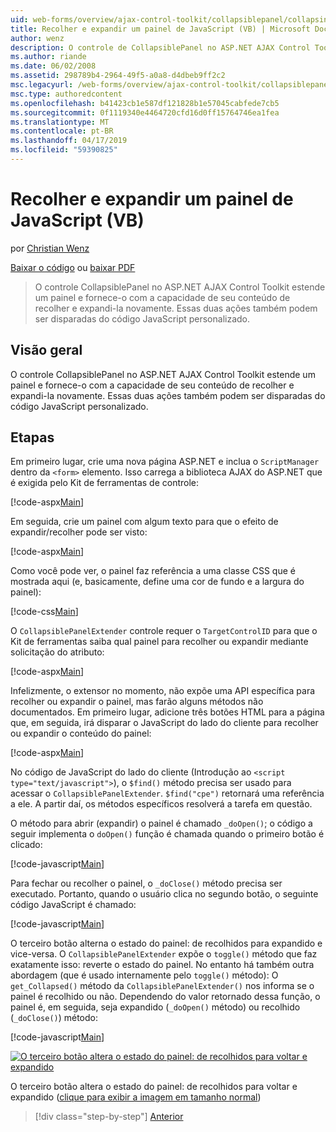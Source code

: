 ```yaml
---
uid: web-forms/overview/ajax-control-toolkit/collapsiblepanel/collapsing-and-expanding-a-panel-from-javascript-vb
title: Recolher e expandir um painel de JavaScript (VB) | Microsoft Docs
author: wenz
description: O controle de CollapsiblePanel no ASP.NET AJAX Control Toolkit estende um painel e fornece-a com a capacidade de seu conteúdo de recolher e expandi-lo um...
ms.author: riande
ms.date: 06/02/2008
ms.assetid: 298789b4-2964-49f5-a0a8-d4dbeb9ff2c2
msc.legacyurl: /web-forms/overview/ajax-control-toolkit/collapsiblepanel/collapsing-and-expanding-a-panel-from-javascript-vb
msc.type: authoredcontent
ms.openlocfilehash: b41423cb1e587df121828b1e57045cabfede7cb5
ms.sourcegitcommit: 0f1119340e4464720cfd16d0ff15764746ea1fea
ms.translationtype: MT
ms.contentlocale: pt-BR
ms.lasthandoff: 04/17/2019
ms.locfileid: "59390825"
---
```

# <a name="collapsing-and-expanding-a-panel-from-javascript-vb"></a>Recolher e expandir um painel de JavaScript (VB)

por [Christian Wenz](https://github.com/wenz)

[Baixar o código](http://download.microsoft.com/download/8/a/a/8aab3c3e-de6f-463f-805c-5fda567eef6e/CollapsiblePanel1.vb.zip) ou [baixar PDF](http://download.microsoft.com/download/b/6/a/b6ae89ee-df69-4c87-9bfb-ad1eb2b23373/collapsiblepanel1VB.pdf)

> O controle CollapsiblePanel no ASP.NET AJAX Control Toolkit estende um painel e fornece-o com a capacidade de seu conteúdo de recolher e expandi-la novamente. Essas duas ações também podem ser disparadas do código JavaScript personalizado.


## <a name="overview"></a>Visão geral

O controle CollapsiblePanel no ASP.NET AJAX Control Toolkit estende um painel e fornece-o com a capacidade de seu conteúdo de recolher e expandi-la novamente. Essas duas ações também podem ser disparadas do código JavaScript personalizado.

## <a name="steps"></a>Etapas

Em primeiro lugar, crie uma nova página ASP.NET e inclua o `ScriptManager` dentro da `<form>` elemento. Isso carrega a biblioteca AJAX do ASP.NET que é exigida pelo Kit de ferramentas de controle:

[!code-aspx[Main](collapsing-and-expanding-a-panel-from-javascript-vb/samples/sample1.aspx)]

Em seguida, crie um painel com algum texto para que o efeito de expandir/recolher pode ser visto:

[!code-aspx[Main](collapsing-and-expanding-a-panel-from-javascript-vb/samples/sample2.aspx)]

Como você pode ver, o painel faz referência a uma classe CSS que é mostrada aqui (e, basicamente, define uma cor de fundo e a largura do painel):

[!code-css[Main](collapsing-and-expanding-a-panel-from-javascript-vb/samples/sample3.css)]

O `CollapsiblePanelExtender` controle requer o `TargetControlID` para que o Kit de ferramentas saiba qual painel para recolher ou expandir mediante solicitação do atributo:

[!code-aspx[Main](collapsing-and-expanding-a-panel-from-javascript-vb/samples/sample4.aspx)]

Infelizmente, o extensor no momento, não expõe uma API específica para recolher ou expandir o painel, mas farão alguns métodos não documentados. Em primeiro lugar, adicione três botões HTML para a página que, em seguida, irá disparar o JavaScript do lado do cliente para recolher ou expandir o conteúdo do painel:

[!code-aspx[Main](collapsing-and-expanding-a-panel-from-javascript-vb/samples/sample5.aspx)]

No código de JavaScript do lado do cliente (Introdução ao `<script type="text/javascript">`), o `$find()` método precisa ser usado para acessar o `CollapsiblePanelExtender`. `$find("cpe")` retornará uma referência a ele. A partir daí, os métodos específicos resolverá a tarefa em questão.

O método para abrir (expandir) o painel é chamado `_doOpen()`; o código a seguir implementa o `doOpen()` função é chamada quando o primeiro botão é clicado:

[!code-javascript[Main](collapsing-and-expanding-a-panel-from-javascript-vb/samples/sample6.js)]

Para fechar ou recolher o painel, o `_doClose()` método precisa ser executado. Portanto, quando o usuário clica no segundo botão, o seguinte código JavaScript é chamado:

[!code-javascript[Main](collapsing-and-expanding-a-panel-from-javascript-vb/samples/sample7.js)]

O terceiro botão alterna o estado do painel: de recolhidos para expandido e vice-versa. O `CollapsiblePanelExtender` expõe o `toggle()` método que faz exatamente isso: reverte o estado do painel. No entanto há também outra abordagem (que é usado internamente pelo `toggle()` método): O `get_Collapsed()` método da `CollapsiblePanelExtender()` nos informa se o painel é recolhido ou não. Dependendo do valor retornado dessa função, o painel é, em seguida, seja expandido (`_doOpen()` método) ou recolhido (`_doClose()`) método:

[!code-javascript[Main](collapsing-and-expanding-a-panel-from-javascript-vb/samples/sample8.js)]


[![O terceiro botão altera o estado do painel: de recolhidos para voltar e expandido](collapsing-and-expanding-a-panel-from-javascript-vb/_static/image2.png)](collapsing-and-expanding-a-panel-from-javascript-vb/_static/image1.png)

O terceiro botão altera o estado do painel: de recolhidos para voltar e expandido ([clique para exibir a imagem em tamanho normal](collapsing-and-expanding-a-panel-from-javascript-vb/_static/image3.png))

> [!div class="step-by-step"]
> [Anterior](collapsing-and-expanding-a-panel-from-javascript-cs.md)
